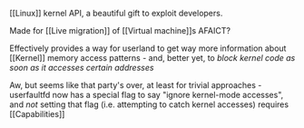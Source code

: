 [[Linux]] kernel API, a beautiful gift to exploit developers.

Made for [[Live migration]] of [[Virtual machine]]s AFAICT?

Effectively provides a way for userland to get way more information about [[Kernel]] memory access patterns - and, better yet, to *block kernel code as soon as it accesses certain addresses*

Aw, but seems like that party's over, at least for trivial approaches - userfaultfd now has a special flag to say "ignore kernel-mode accesses", and *not* setting that flag (i.e. attempting to catch kernel accesses) requires [[Capabilities]] 
